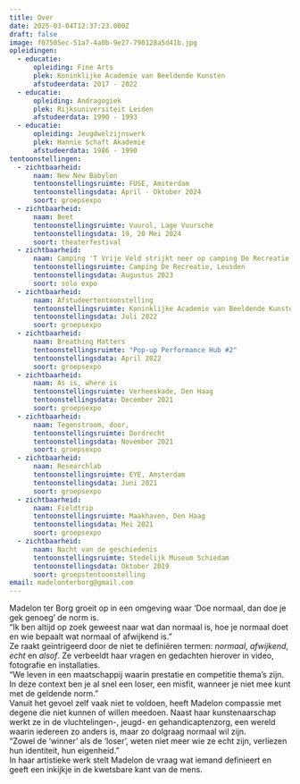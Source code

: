 ```yaml
---
title: Over
date: 2025-03-04T12:37:23.000Z
draft: false
image: f07505ec-51a7-4a0b-9e27-790128a5d41b.jpg
opleidingen:
  - educatie:
      opleiding: Fine Arts
      plek: Koninklijke Academie van Beeldende Kunsten
      afstudeerdata: 2017 - 2022
  - educatie:
      opleiding: Andragogiek
      plek: Rijksuniversiteit Leiden
      afstudeerdata: 1990 - 1993
  - educatie:
      opleiding: Jeugdwelzijnswerk
      plek: Hannie Schaft Akademie
      afstudeerdata: 1986 - 1990
tentoonstellingen:
  - zichtbaarheid:
      naam: New New Babylon
      tentoonstellingsruimte: FUSE, Amsterdam
      tentoonstellingsdata: April - Oktober 2024
      soort: groepsexpo
  - zichtbaarheid:
      naam: Beet
      tentoonstellingsruimte: Vuurol, Lage Vuursche
      tentoonstellingsdata: 19, 20 Mei 2024
      soort: theaterfestival
  - zichtbaarheid:
      naam: Camping 'T Vrije Veld strijkt neer op camping De Recreatie
      tentoonstellingsruimte: Camping De Recreatie, Leusden
      tentoonstellingsdata: Augustus 2023
      soort: solo expo
  - zichtbaarheid:
      naam: Afstudeertentoonstelling
      tentoonstellingsruimte: Koninklijke Academie van Beeldende Kunsten, Den Haag
      tentoonstellingsdata: Juli 2022
      soort: groepsexpo
  - zichtbaarheid:
      naam: Breathing Matters
      tentoonstellingsruimte: "Pop-up Performance Hub #2"
      tentoonstellingsdata: April 2022
      soort: groepsexpo
  - zichtbaarheid:
      naam: As is, where is
      tentoonstellingsruimte: Verheeskade, Den Haag
      tentoonstellingsdata: December 2021
      soort: groepsexpo
  - zichtbaarheid:
      naam: Tegenstroom, door,
      tentoonstellingsruimte: Dordrecht
      tentoonstellingsdata: November 2021
      soort: groepsexpo
  - zichtbaarheid:
      naam: Researchlab
      tentoonstellingsruimte: EYE, Amsterdam
      tentoonstellingsdata: Juni 2021
      soort: groepsexpo
  - zichtbaarheid:
      naam: Fieldtrip
      tentoonstellingsruimte: Maakhaven, Den Haag
      tentoonstellingsdata: Mei 2021
      soort: groepsexpo
  - zichtbaarheid:
      naam: Nacht van de geschiedenis
      tentoonstellingsruimte: Stedelijk Museum Schiedam
      tentoonstellingsdata: Oktober 2019
      soort: groepstentoonstelling
email: madelonterborg@gmail.com
---
```

Madelon ter Borg groeit op in een omgeving waar ‘Doe normaal, dan doe je gek genoeg’ de norm is. \
“Ik ben altijd op zoek geweest naar wat dan normaal is, hoe je normaal doet en wie bepaalt wat normaal of afwijkend is.”\
Ze raakt geïntrigeerd door de niet te definiëren termen: *normaal*, *afwijkend*, *echt* en *alsof*. Ze verbeeldt haar vragen en gedachten hierover in video, fotografie en installaties.\
“We leven in een maatschappij waarin prestatie en competitie thema’s zijn. In deze context ben je al snel een loser, een misfit, wanneer je niet mee kunt met de geldende norm.”\
Vanuit het gevoel zelf vaak niet te voldoen, heeft Madelon compassie met degene die niet kunnen of willen meedoen. Naast haar kunstenaarschap werkt ze in de vluchtelingen-, jeugd- en gehandicaptenzorg, een wereld waarin iedereen zo anders is, maar zo dolgraag normaal wil zijn.\
“Zowel de ‘winner’ als de ‘loser’, weten niet meer wie ze echt zijn, verliezen hun identiteit, hun eigenheid.”\
In haar artistieke werk stelt Madelon de vraag wat iemand definieert en geeft een inkijkje in de kwetsbare kant van de mens.
